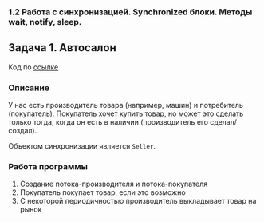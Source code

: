 ### 1.2 Работа с синхронизацией. Synchronized блоки. Методы wait, notify, sleep.
## Задача 1. Автосалон
Код по [ссылке](https://github.com/A-Sakhmina/netology_multithreading_carshop/tree/master/src/main/java)
### Описание
У нас есть производитель товара (например, машин) и потребитель (покупатель). Покупатель хочет купить товар, 
но может это сделать только тогда, когда он есть в наличии (производитель его сделал/создал).

Объектом синхронизации является `Seller`.
### Работа программы
1. Создание потока-производителя и потока-покупателя
2. Покупатель покупает товар, если это возможно
3. С некоторой периодичностью производитель выкладывает товар на рынок
